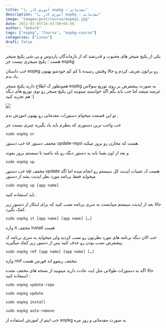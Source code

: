 ```yaml
---
title: "آموزش کار با eopkg — مقدماتی"
description: "آموزش کار با eopkg — مقدماتی"
image: "images/post/course/eopkg1.jpg"
date: 2021-03-05T16:43:08+04:30
author: "Gnkalk"
tags: ["eopkg", "Course", "eopkg-course"]
categories: ["Linux"]
draft: false
---
```


یکی از پکیج منیجر های محبوب و قدرتمند که از بازماندگان پاردوس و پی شی پکیج منیجر هست ؛ پکیج منیجری نیست جز eopkg

خب داستان eopkg رو براتون تعریف کردم و حالا وقتش رسیده تا کم کم خودشو بهتون یاد بدم.

همونطور ک اطلاع دارید پکیج منیجر eopkg به صورت پیشفرض بر روی توزیع سولاس عرضه میشه اما خب باید بگم اگه خواستید میتونید این پکیج منیجر رو توی توزیع های دیگه هم تجربه کنید :)

![](/images/post/course/solus.png)

تو این قسمت میخوام دستورات مقدماتی رو بهتون اموزش بدم .

خب واجب ترین دستوری که بنظرم باید یاد بگیرید چیزی نیست جز

```
sudo eopkg ur
```

خب دستور ur مخفف دستور update-repo هست که مخازن رو بروز میکنه.

و بعد از اون یقینا باید یه دستور دیگه رو بلد باشید تا سیستم بروز بمونه

```
sudo eopkg up
```

خب دستور up مخفف update هست ک عمیات اپدیت کل سیستم رو انجام میده اما اگه میخواید فقط برنامه مورد نظر اپدیت بشه از دستور

```
sudo eopkg up [app name]
```

باید استفاده کنید .

حالا بعد از اپدیت سیستم میبایست یه سری برنامه نصب کنید که برای اینکار از دستور زیر کمک بگیرد.

```
sudo eopkg it [app name] [app name] […]
```

واژه it مخفف install هست

خب الان دیگه برنامه های مورد نظرتون رو نصب کردید ولی میخواید یه سری برنامه ک پیشفرض نصب بودن رو حذف کنید پس از دستور زیر کمک میگیرید.

```
sudo eopkg rmf [app name] [app name] […]
```

واژه rmf مخفف ریموو اند فورس هست.

حالا اگه به دستورات طولانی مثل اپت عادت دارید میتونید از نسخه های مخفف نشده استفاده کنید :

```
sudo eopkg update-repo

sudo eopkg update

sudo eopkg install

sudo eopkg auto-remove
```

خب اینم از اموزش استفاده از eopkg به صورت مقدماتی و روز مره